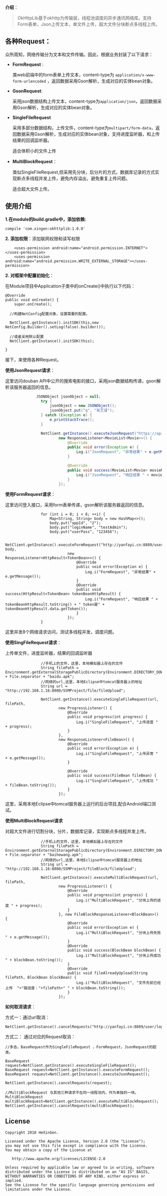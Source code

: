 **介绍**：

> OkHttpLib基于okhttp为传输层，线程池调度的异步通讯网络库。支持Form表单，Json上传文本，单文件上传，超大文件分块断点多线程上传。


**各种Request**：
---

众所周知，网络传输分为文本和文件传输。因此，根据业务封装了以下请求：

- **FormRequest** :
 
    类web前端中的form表单上传文本，content-type为 `application/x-www-form-urlencoded`   ，返回数据采用Gson解析，生成对应的实体bean对象。

- **GsonRequest**:
  
    采用json数据结构上传文本，content-type为`application/json`，返回数据采用Gson解析，生成对应的实体bean对象。

- **SingleFileRequest**

    采用多部分数据结构，上传文件，content-type为`multipart/form-data`，返回数据采用Gson解析，生成对应的实体bean对象，支持进度监听器，和上传结果的回调监听器。
  
    适合体积小的文件上传
  
- **MultiBlockRequest**：

     类似SingleFileRequest,但采用先分块，后分片的方式，数据库记录的方式实现断点多线程并发上传，避免内存溢出，避免重复上传问题。
  
     适合超大文件上传。
  
**使用介绍**
---

**1.在module的build.gradle中，添加依赖:**
```
compile 'com.xingen:okhttplib:1.0.0'
```

**2. 添加权限**：添加联网权限和读写权限
```
    <uses-permission android:name="android.permission.INTERNET"></uses-permission>
    <uses-permission android:name="android.permission.WRITE_EXTERNAL_STORAGE"></uses-permission>
```

**2. 对框架中配置初始化**：

在Module项目中Application子类中的onCreate()中执行以下代码：
```
@Override
public void onCreate() {
    super.onCreate();
  
  //构建NetConfig配置对象，设置需要的配置。
  
  NetClient.getInstance().initSDK(this,new NetConfig.Builder().setLog(false).builder());
 
  //或者采用默认配置
  NetClient.getInstance().initSDK(this);
        
}
```
接下，来使用各种Request。

**使用JsonRequest请求**：

这里访问douban API中公开的搜索电影的接口，采用json数据结构传递，gson解析该服务器返回的信息。

```JAVA
              JSONObject jsonObject = null;
                try {
                    jsonObject = new JSONObject();
                    jsonObject.put("q", "张艺谋");
                } catch (Exception e) {
                    e.printStackTrace();
                }

                NetClient.getInstance().executeJsonRequest("https://api.douban.com/v2/movie/search", jsonObject,
                        new ResponseListener<MovieList<Movie>>() {
                            @Override
                            public void error(Exception e) {
                                Log.i("JsonRequest", "异常结果" + e.getMessage());
                            }

                            @Override
                            public void success(MovieList<Movie> movieMovieList) {
                                Log.i("JsonRequest", "响应结果 " + movieMovieList.toString() + " " + movieMovieList.getSubjects().get(0).getTitle());
                            }
                        });


```
**使用FormRequest请求**：

这里访问登入接口，采用form表单传递，gson解析该服务器返回的信息。
```
                for (int i = 0; i < 8; ++i) {
                    Map<String, String> body = new HashMap<>();
                    body.put("appId", "2");
                    body.put("loginName", "testAdmin");
                    body.put("userPass", "123456");

                    NetClient.getInstance().executeFormRequest("http://yanfayi.cn:8889/user/login", body,
                            new ResponseListener<HttpResult<TokenBean>>() {
                                @Override
                                public void error(Exception e) {
                                    Log.i("FormRequest", "异常结果" + e.getMessage());
                                }
                                @Override
                                public void success(HttpResult<TokenBean> tokenBeanHttpResult) {
                                    Log.i("FormRequest", "响应结果 " + tokenBeanHttpResult.toString() + " token是" + tokenBeanHttpResult.data.getToken());
                                }
                            });
                }

```
这里并发8个网络请求访问，测试多线程并发，调度问题。

**使用SingFileRequest请求**：

上传单文件，进度监听器，结果的回调监听器

```
                //手机上的文件，这里，本地模拟器上存在的文件
                String filePath = Environment.getExternalStoragePublicDirectory(Environment.DIRECTORY_DOWNLOADS) + File.separator + "baidu.apk";
                //网络的url,这里，本地Eclipse中tomcat服务器上的地址
                String url = "http://192.168.1.16:8080/SSMProject/file/fileUpload";

                NetClient.getInstance().executeSingleFileRequest(url, filePath,
                        new ProgressListener() {
                            @Override
                            public void progress(int progress) {
                                Log.i("SingleFileRequest", "上传进度 " + progress);
                            }
                        },
                        new ResponseListener<FileBean>() {
                            @Override
                            public void error(Exception e) {
                                Log.i("SingleFileRequest", "上传异常 " + e.getMessage());
                            }

                            @Override
                            public void success(FileBean fileBean) {
                                Log.i("SingleFileRequest", "上传成功 " + fileBean.toString());
                            }
                        });

```
这里，采用本地Eclipse中tomcat服务器上运行的后台项目,配合Android端口测试。


**使用MultiBlockRequest请求**

对超大文件进行切割分块，分片，数据库记录，实现断点多线程并发上传。

```
                //手机上的文件，这里，本地模拟器上存在的文件
                String filePath = Environment.getExternalStoragePublicDirectory(Environment.DIRECTORY_DOWNLOADS) + File.separator + "baihewang.apk";
                //网络的url,这里，本地Eclipse中tomcat服务器上的地址
                String url = "http://192.168.1.16:8080/SSMProject/fileBlock/fileUpload";

                NetClient.getInstance().executeMultiBlockRequest(url, filePath,
                        new ProgressListener() {
                            @Override
                            public void progress(int progress) {
                                Log.i("MultiBlockRequest", "分块上传的进度 " + progress);
                            }
                        }, new FileBlockResponseListener<BlockBean>() {
                            @Override
                            public void error(Exception e) {
                                Log.i("MultiBlockRequest", "分块上传失败 " + e.getMessage());
                            }
                            @Override
                            public void success(BlockBean blockBean) {
                                Log.i("MultiBlockRequest", "分块上传成功 " + blockBean.toString());
                            }
                            @Override
                            public void fileAlreadyUpload(String filePath, BlockBean blockBean) {
                                Log.i("MultiBlockRequest", "文件先前已经上传  "+"路径是："+filePath+" " + blockBean.toString());
                            }
                        });

```

**如何取消请求**：

方式一：通过url取消：

```
NetClient.getInstance().cancelRequests("http://yanfayi.cn:8889/user/login")
```
方式二： 通过对应的Request取消：
```
//多态，BaseRequest作为SingleFileRequest ，FormRequest，JsonRequest的超类。

BaseRequest request=NetClient.getInstance().executeSingleFileRequest();
BaseRequest request=NetClient.getInstance().executeFormRequest();   
BaseRequest request=NetClient.getInstance().executeJsonRequest(); 

NetClient.getInstance().cancelRequests(request);

//MultiBlockRequest 与其他三种请求不在同一线程池内，作为单独的一块。
MultiBlockRequest multiBlockRequest=NetClient.getInstance().executeMultiBlockRequest();
NetClient.getInstance().cancelRequests(multiBlockRequest);

```
License
-------

    Copyright 2018 HeXinGen.

    Licensed under the Apache License, Version 2.0 (the "License");
    you may not use this file except in compliance with the License.
    You may obtain a copy of the License at

       http://www.apache.org/licenses/LICENSE-2.0

    Unless required by applicable law or agreed to in writing, software
    distributed under the License is distributed on an "AS IS" BASIS,
    WITHOUT WARRANTIES OR CONDITIONS OF ANY KIND, either express or implied.
    See the License for the specific language governing permissions and
    limitations under the License.


